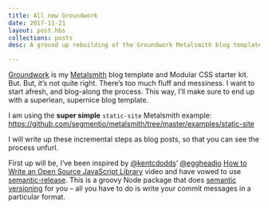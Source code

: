 ```yaml
---
title: All new Groundwork
date: 2017-11-21
layout: post.hbs
collections: posts
desc: A ground up rebuilding of the Groundwork Metalsmith blog template

---
```


[Groundwork](https://www.groundwork.rocks/) is my [Metalsmith](http://www.metalsmith.io/) blog template and Modular CSS starter kit. But. But, it’s not quite right. There’s too much fluff and messiness. I want to start afresh, and blog-along the process. This way, I’ll make sure to end up with a superlean, supernice blog template.

I am using the **super simple** `static-site` Metalsmith example:   <https://github.com/segmentio/metalsmith/tree/master/examples/static-site>

I will write up these incremental steps as blog posts, so that you can see the process unfurl.

First up will be, I’ve been inspired by [@kentcdodds](https://twitter.com/kentcdodds)’ [@eggheadio](https://twitter.com/eggheadio) [How to Write an Open Source JavaScript Library](https://egghead.io/lessons/javascript-automating-releases-with-semantic-release) video and have vowed to use [semantic-release](https://www.npmjs.com/package/semantic-release). This is a groovy Node package that does [semantic versioning](https://semver.org/) for you – all you have to do is write your commit messages in a particular format.

